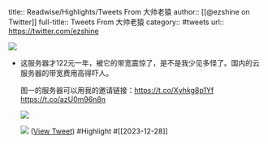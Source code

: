 title:: Readwise/Highlights/Tweets From 大帅老猿
author:: [[@ezshine on Twitter]]
full-title:: Tweets From 大帅老猿
category:: #tweets
url:: https://twitter.com/ezshine

![](https://pbs.twimg.com/profile_images/687927732311863297/iJSmNFUt.jpg)
- 这服务器才122元一年，被它的带宽震惊了，是不是我少见多怪了。国内的云服务器的带宽费用高得吓人。
  
  图一的服务器可以用我的邀请链接：https://t.co/Xyhkg8p1Yf https://t.co/azU0m96n8n
  
  ![](https://pbs.twimg.com/media/GCU6gTqXkAAitAO.png)
  
  ![](https://pbs.twimg.com/media/GCU6lRNWoAAXjN1.png) ([View Tweet](https://twitter.com/ezshine/status/1739861527035789525)) #Highlight #[[2023-12-28]]